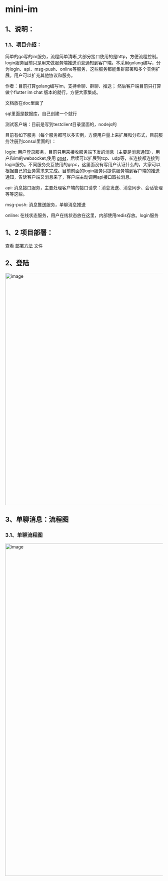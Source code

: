 # mini-im

## 1、说明：

### 1.1、项目介绍：
  简单的go写的im服务，流程简单清晰,大部分接口使用的是http，方便流程控制。login服务目前只是用来做服务端推送消息通知到客户端。本采用golang编写，分为login、api、msg-push、online等服务，这些服务都能集群部署和多个实例扩展。用户可以扩充其他协议和服务。
    
  作者：目前打算golang编写im，支持单聊、群聊、推送； 然后客户端目前只打算做个flutter im chat 版本的就行。方便大家集成。

  文档放在doc里面了

  sql里面是数据库，自己创建一个就行

  测试客户端：目前是写到testclient目录里面的，nodejs的

  目前有如下服务（每个服务都可以多实例，方便用户量上来扩展和分布式，目前服务注册到consul里面的）：
    
  login: 用户登录服务，目前只用来接收服务端下发的消息（主要是消息通知），用户和im的websocket,使用 [gnet](https://github.com/panjf2000/gnet)，后续可以扩展到tcp、udp等，长连接都连接到login服务。不同服务交互使用的grpc，这里面没有写用户认证什么的，大家可以根据自己的业务需求来完成。目前前面的login服务只提供服务端到客户端的推送通知，告诉客户端又消息来了，客户端主动调用api接口取拉消息。
  
  api: 消息接口服务，主要处理客户端的接口请求：消息发送、消息同步、会话管理等等这些。
      
  msg-push: 消息推送服务，单聊消息推送
      
  online: 在线状态服务，用户在线状态放在这里，内部使用redis存放。login服务

## 1、2 项目部署：
查看 [部署方法](doc/部署.md) 文件

## 2、登陆
<img width="740" alt="image" src="https://github.com/user-attachments/assets/bd8024fa-f838-43ac-b4be-ee0066ed5a5e">



## 3、单聊消息：流程图

### 3.1、单聊流程图
<img width="1059" alt="image" src="https://github.com/user-attachments/assets/779dc2eb-b814-4131-99c2-935e81601fbf">




